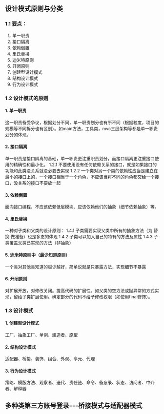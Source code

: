 
## 设计模式原则与分类
### 1.1 要点：
1. 单一职责
2. 接口隔离
3. 依赖倒置
4. 里氏替换
5. 迪米特原则
6. 开闭原则
7. 创建型设计模式
8. 结构设计模式
9. 行为设计模式

### 1.2 设计模式的原则
#### 1. 单一职责
这一职责备受争议，根据划分不同，单一职责划分也有所不同（根据粒度，项目的规模等不同拆分也有区别）。如main方法，工具类，mvc三层架构等都是单一职责划分的体现。

#### 2. 接口隔离
单一职责是接口隔离的基础，单一职责更注重职责划分，而接口隔离更注重接口使用的精确性和最小化。
1.2.1 不要使用没有任何依赖关系的接口，就是如果接口的功能和此类没关系就没必要去实现
1.2.2 一个类对另一个类的依赖性应当是建立在最小的接口上的，一个接口相当于一个角色，不应该当将不同的角色都交给一个接口，没关系的接口不要放一起

#### 3. 依赖倒置
面向接口编程，不应该依赖低层模块、应该依赖他们的抽象（细节依赖抽象）等。

#### 4. 里氏替换
一种对子类和父类的设计原则：
1.4.1 子类需要实现父类中所有的抽象方法（为 替换 做准备）也是多态的体现
1.4.2 子类可以加入自己的特有的方法及属性
1.4.3 子类覆盖父类已实现的方法（非抽象）

#### 5. 迪米特原则中（最少知道原则）
一个类对其他类知道的越少越好，简单说就是只暴露方法，实现细节不暴露

#### 6. 开闭原则
对扩展开放，对修改关闭。提高代码的扩展性。如父类的空方法或抛异常的方式实现，留给子类扩展使用。确定部分的代码不给予修改权限（如使用final修饰）。

### 1.3 设计模式
#### 1. 创建型设计模式
工厂、抽象工厂、单例、建造者、原型
#### 2. 结构设计模式
适配器、桥接、装饰、组合、外观、享元、代理
#### 3. 行为设计模式 
策略、模版方法、观察者、迭代、责任链、命令、备忘录、状态、访问者、中介者、解释器


## 多种类第三方账号登录---桥接模式与适配器模式
